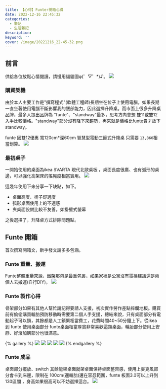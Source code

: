 ```yaml
---
title: 【心得】Funter開箱心得
date: 2022-12-16 22:45:32
categories: 
  - 筆記 
  - 生活雜記
description:
keyword: ''
cover: /image/20221216_22-45-32.png
---
```

## 前言
供給各位放鬆心情閱讀，請慢用貓貓圖φ(゜▽゜*)♪。
![](/image/20221216_22-46-46.png)

### 購買契機
由於本人主要工作是"撰寫程式"(軟體工程師)長期坐在位子上使用電腦，如果長期一直坐著使用電腦不斷影響我的腰部能力，因此選擇升降桌。而市面上很多升降桌品牌，最多人提出品牌為 "funte"、"standway"最多，思考方向會想 雙11或雙12入手比較價格。"standway"部分沒有降下來趨勢，再來就是價格比funte貴才放下standway。

funte 因雙12優惠 寬120cm*深60cm 智慧型電動三節式升降桌 只需要 ```13,860```相當划算。
![](/image/20221216_23-11-26.png)

### 最初桌子
一開始使用的桌面為ikea SVARTA 現代北歐桌板 ，桌面長度很廣、也有弧形的桌邊，可以強化高架床的搖晃度相當實用。
![](/image/20221216_22-55-50.png)

這幾年使用下來分享一下缺點，如下。
- 桌面高度、椅子舒適度
- 弧形桌面使用上的不適感
- 夾桌面設備比較不友善，如掛壁式螢幕

之後選擇了，升降桌方式排除問題點。

## Funte 開箱
首次撰寫開箱文，新手發文請多多包涵。

### Funte 重量、搬運
Funte整體重量來說，鐵架那包是最重包裹，如果家裡是公寓沒有電梯建議還是兩個人去搬運(自行DIY)。
![](/image/20221216_23-24-02.png)

### Funte 製作心得
骨架部分如果有其他人幫忙請記得要請人支援，初次實作勞作差點摔爛地板。購買前有偷偷購買輪胎預防移動時需要第二個人手支援，總結來說，只有桌面部分有電動起子可以鎖，其餘都是人工鎖緊相當費工，花費時間40~50分鐘上下。從ikea 到 funte 使用桌面部分 funte桌面相當厚實非常喜歡這類桌面，輪胎部分使用上安靜、好滾加購部分也很滿意。

{% gallery %}
![](/image/20221216_23-30-35.png)
![](/image/20221216_23-31-10.png)
![](/image/20221216_23-34-20.png)
![](/image/20221216_23-31-49.png)
![](/image/20221216_23-32-10.png)
{% endgallery %}


### Funte 成品
桌面部分擺放、switch 其餘能架桌面就架桌面保持桌面整齊感，使用上麥克風部分會卡到床邊，限制在 100cm(還輪胎)還在容忍範圍，funte 板面3.0可以上升到 130區間 ，身高如果很高可以不妨選擇這台。
![](/image/20221216_23-46-01.png)
